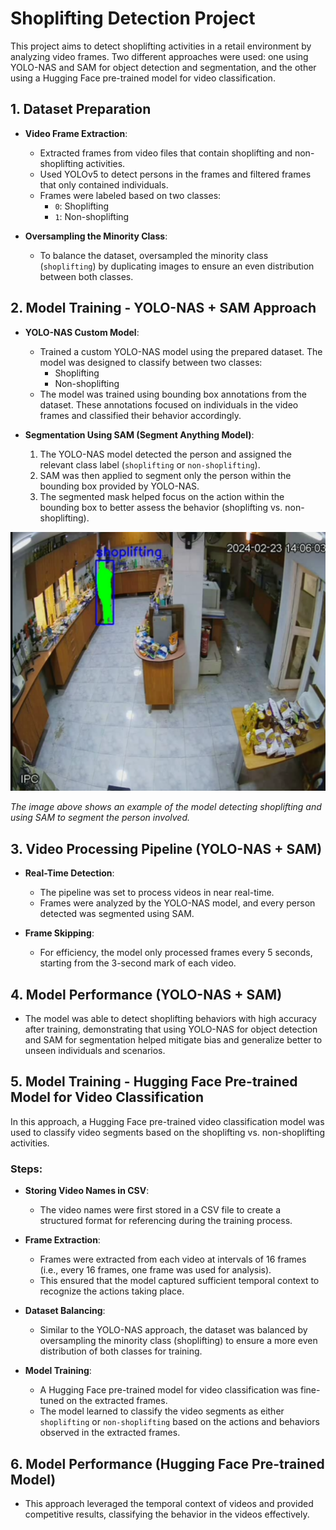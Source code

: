 # Shoplifting Detection Project

This project aims to detect shoplifting activities in a retail environment by analyzing video frames. Two different approaches were used: one using YOLO-NAS and SAM for object detection and segmentation, and the other using a Hugging Face pre-trained model for video classification.

## 1. Dataset Preparation

- **Video Frame Extraction**: 
  - Extracted frames from video files that contain shoplifting and non-shoplifting activities.
  - Used YOLOv5 to detect persons in the frames and filtered frames that only contained individuals. 
  - Frames were labeled based on two classes:
    - `0`: Shoplifting
    - `1`: Non-shoplifting

- **Oversampling the Minority Class**:
  - To balance the dataset, oversampled the minority class (`shoplifting`) by duplicating images to ensure an even distribution between both classes.

## 2. Model Training - YOLO-NAS + SAM Approach

- **YOLO-NAS Custom Model**:
  - Trained a custom YOLO-NAS model using the prepared dataset. The model was designed to classify between two classes:
    - Shoplifting
    - Non-shoplifting
  - The model was trained using bounding box annotations from the dataset. These annotations focused on individuals in the video frames and classified their behavior accordingly.

- **Segmentation Using SAM (Segment Anything Model)**:
  1. The YOLO-NAS model detected the person and assigned the relevant class label (`shoplifting` or `non-shoplifting`).
  2. SAM was then applied to segment only the person within the bounding box provided by YOLO-NAS.
  3. The segmented mask helped focus on the action within the bounding box to better assess the behavior (shoplifting vs. non-shoplifting).

![Segmented Shoplifting Example](image.png)

*The image above shows an example of the model detecting shoplifting and using SAM to segment the person involved.*

## 3. Video Processing Pipeline (YOLO-NAS + SAM)

- **Real-Time Detection**:
  - The pipeline was set to process videos in near real-time. 
  - Frames were analyzed by the YOLO-NAS model, and every person detected was segmented using SAM.
  
- **Frame Skipping**:
  - For efficiency, the model only processed frames every 5 seconds, starting from the 3-second mark of each video.

## 4. Model Performance (YOLO-NAS + SAM)

- The model was able to detect shoplifting behaviors with high accuracy after training, demonstrating that using YOLO-NAS for object detection and SAM for segmentation helped mitigate bias and generalize better to unseen individuals and scenarios.

## 5. Model Training - Hugging Face Pre-trained Model for Video Classification

In this approach, a Hugging Face pre-trained video classification model was used to classify video segments based on the shoplifting vs. non-shoplifting activities.

### Steps:

- **Storing Video Names in CSV**:
  - The video names were first stored in a CSV file to create a structured format for referencing during the training process.
  
- **Frame Extraction**:
  - Frames were extracted from each video at intervals of 16 frames (i.e., every 16 frames, one frame was used for analysis).
  - This ensured that the model captured sufficient temporal context to recognize the actions taking place.

- **Dataset Balancing**:
  - Similar to the YOLO-NAS approach, the dataset was balanced by oversampling the minority class (shoplifting) to ensure a more even distribution of both classes for training.

- **Model Training**:
  - A Hugging Face pre-trained model for video classification was fine-tuned on the extracted frames.
  - The model learned to classify the video segments as either `shoplifting` or `non-shoplifting` based on the actions and behaviors observed in the extracted frames.

## 6. Model Performance (Hugging Face Pre-trained Model)

- This approach leveraged the temporal context of videos and provided competitive results, classifying the behavior in the videos effectively.

